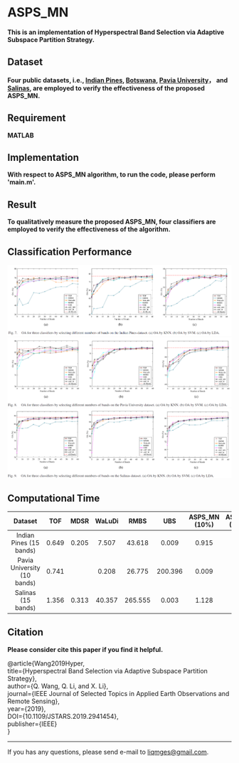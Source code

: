 ASPS_MN
======
**This is an implementation of  Hyperspectral Band Selection via Adaptive Subspace Partition Strategy.**
  
Dataset
------
**Four public datasets, i.e., [Indian Pines](http://www.ehu.eus/ccwintco/index.php?title=Hyperspectral_Remote_Sensing_Scenes "Indian Pines"), [Botswana](http://www.ehu.eus/ccwintco/index.php?title=Hyperspectral_Remote_Sensing_Scenes "Botswana"), [Pavia University](http://www.ehu.eus/ccwintco/index.php?title=Hyperspectral_Remote_Sensing_Scenes "Pavia University")， and [Salinas](http://www.ehu.eus/ccwintco/index.php?title=Hyperspectral_Remote_Sensing_Scenes "Salinas"), are employed to verify the effectiveness of the  proposed ASPS_MN.**

Requirement
---------
**MATLAB**

Implementation
--------
**With respect to ASPS_MN algorithm, to run the code, please perform 'main.m'.**

Result
--------
**To qualitatively measure the proposed ASPS_MN, four classifiers are employed to verify the effectiveness of the algorithm.**


Classification Performance
----------
![Image text](https://raw.githubusercontent.com/qianngli/Images/master/asps_ip.png)
![Image text](https://raw.githubusercontent.com/qianngli/Images/master/asps_pu.png)
![Image text](https://raw.githubusercontent.com/qianngli/Images/master/asps_s.png)

Computational Time 
----------
| Dataset  |  TOF |  MDSR |  WaLuDi | RMBS | UBS | ASPS_MN (10%)| ASPS_MN (100%) |
| :------------: | :------------: | :------------: | :------------: | :------------: | :------------: | :------------: | :------------: |
|  Indian Pines (15 bands) | 0.649 | 0.205 | 7.507 | 43.618| 0.009 | 0.915 | 6.785 |
|  Pavia University (10 bands) |0.741 | | 0.208 | 26.775 | 200.396 | 0.009 | 0.895 | 3.440 |
|  Salinas (15 bands) | 1.356 | 0.313 | 40.357 | 265.555 | 0.003 | 1.128 | 5.884 |

Citation 
--------
**Please consider cite this paper if you find it helpful.**

@article{Wang2019Hyper, \
    title={Hyperspectral Band Selection via Adaptive Subspace Partition Strategy},\
    author={Q. Wang, Q. Li, and X. Li},\
    journal={IEEE Journal of Selected Topics in Applied Earth Observations and Remote Sensing},\
    year={2019},\
    DOI={10.1109/JSTARS.2019.2941454},\
    publisher={IEEE} \
}
	
	
--------
If you has any questions, please send e-mail to liqmges@gmail.com.



